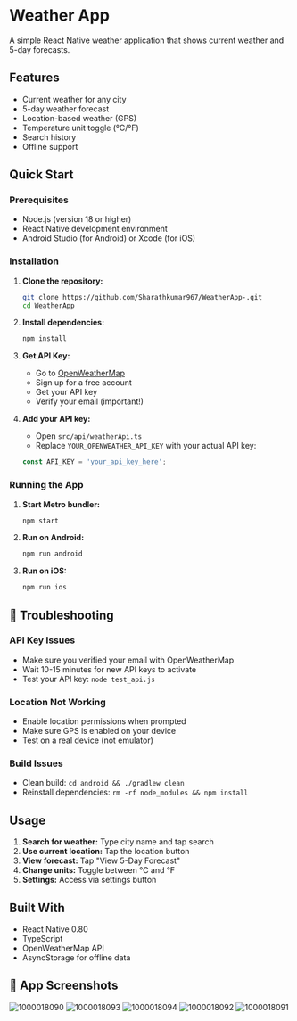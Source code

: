 #  Weather App

A simple React Native weather application that shows current weather and 5-day forecasts.

##  Features

- Current weather for any city
- 5-day weather forecast
- Location-based weather (GPS)
- Temperature unit toggle (°C/°F)
- Search history
- Offline support

##  Quick Start

### Prerequisites

- Node.js (version 18 or higher)
- React Native development environment
- Android Studio (for Android) or Xcode (for iOS)

### Installation

1. **Clone the repository:**
   ```bash
   git clone https://github.com/Sharathkumar967/WeatherApp-.git
   cd WeatherApp
   ```

2. **Install dependencies:**
   ```bash
   npm install
   ```

3. **Get API Key:**
   - Go to [OpenWeatherMap](https://openweathermap.org/api)
   - Sign up for a free account
   - Get your API key
   - Verify your email (important!)

4. **Add your API key:**
   - Open `src/api/weatherApi.ts`
   - Replace `YOUR_OPENWEATHER_API_KEY` with your actual API key:
   ```typescript
   const API_KEY = 'your_api_key_here';
   ```

### Running the App

1. **Start Metro bundler:**
   ```bash
   npm start
   ```

2. **Run on Android:**
   ```bash
   npm run android
   ```

3. **Run on iOS:**
   ```bash
   npm run ios
   ```

## 🔧 Troubleshooting

### API Key Issues
- Make sure you verified your email with OpenWeatherMap
- Wait 10-15 minutes for new API keys to activate
- Test your API key: `node test_api.js`

### Location Not Working
- Enable location permissions when prompted
- Make sure GPS is enabled on your device
- Test on a real device (not emulator)

### Build Issues
- Clean build: `cd android && ./gradlew clean`
- Reinstall dependencies: `rm -rf node_modules && npm install`

##  Usage

1. **Search for weather:** Type city name and tap search 
2. **Use current location:** Tap the location button 
3. **View forecast:** Tap "View 5-Day Forecast"
4. **Change units:** Toggle between °C and °F
5. **Settings:** Access via settings button


##  Built With

- React Native 0.80
- TypeScript
- OpenWeatherMap API
- AsyncStorage for offline data



## 📸 App Screenshots
![1000018090](https://github.com/user-attachments/assets/fd50be70-9e6c-449b-b1eb-b63ad65c0fd9)
![1000018093](https://github.com/user-attachments/assets/430c515f-d524-4ac2-bc8a-bed28bdb4170)
![1000018094](https://github.com/user-attachments/assets/62824e2d-86a7-4f0e-b7d9-abf6a92dcc66)
![1000018092](https://github.com/user-attachments/assets/bb0d662f-f732-4570-907f-a0d3b575c19e)
![1000018091](https://github.com/user-attachments/assets/b182976d-4527-4d67-8e52-3d6758fbd8ad)
